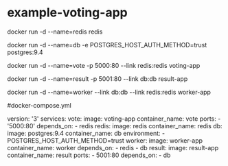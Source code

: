 # example-voting-app

docker run -d --name=redis redis

docker run -d --name=db -e POSTGRES_HOST_AUTH_METHOD=trust postgres:9.4

docker run -d --name=vote -p 5000:80 --link redis:redis voting-app

docker run -d --name=result -p 5001:80 --link db:db result-app

docker run -d --name=worker --link db:db --link redis:redis worker-app


#docker-compose.yml

version: '3'
services:
  vote:
    image: voting-app
    container_name: vote
    ports:
      - '5000:80'
    depends_on:
      - redis
  redis:
    image: redis
    container_name: redis
  db:
    image: postgres:9.4
    container_name: db
    environment:
      - POSTGRES_HOST_AUTH_METHOD=trust
  worker:
    image: worker-app
    container_name: worker
    depends_on:
      - redis
      - db
  result:
    image: result-app
    container_name: result
    ports:
      - 5001:80
    depends_on:
      - db

